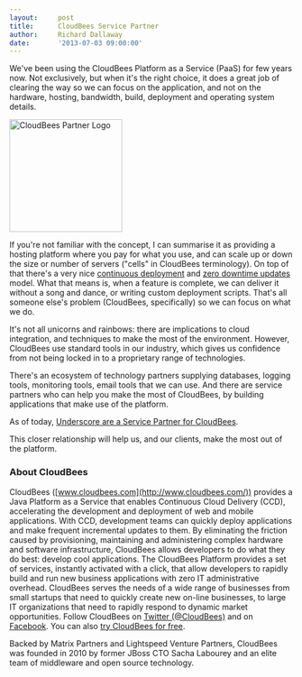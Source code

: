 ```yaml
---
layout:     post
title:      CloudBees Service Partner
author:     Richard Dallaway
date:       '2013-07-03 09:00:00'
---
```


We've been using the CloudBees Platform as a Service (PaaS) for few years now.  Not exclusively, but when it's the right choice, it does a great job of clearing the way so we can focus on the application, and not on the hardware, hosting, bandwidth, build, deployment and operating system details.

<!-- break -->

<img src="/images/blog/CBE-ServicesPartner-Color.png"
     alt="CloudBees Partner Logo"
     width=200>

If you're not familiar with the concept, I can summarise it as providing a hosting platform where you pay for what you use, and can scale up or down the size or number of servers ("cells" in CloudBees terminology). On top of that there's a very nice [continuous deployment](http://www.cloudbees.com/platform/continuous-cloud-delivery.cb) and [zero downtime updates](http://wiki.cloudbees.com/bin/view/RUN/Zero+downtime+app+updates) model. What that means is, when a feature is complete, we can deliver it without a song and dance, or writing custom deployment scripts. That's all someone else's problem (CloudBees, specifically) so we can focus on what we do.

It's not all unicorns and rainbows: there are implications to cloud integration, and techniques to make the most of the environment. However, CloudBees use standard tools in our industry, which gives us confidence from not being locked in to a proprietary range of technologies.

There's an ecosystem of technology partners supplying databases, logging tools, monitoring tools, email tools that we can use. And there are service partners who can help you make the most of CloudBees, by building applications that make use of the platform.

As of today, [Underscore are a Service Partner for CloudBees](http://www.cloudbees.com/platform/ecosystem/services-partners.cb#underscore).

This closer relationship will help us, and our clients, make the most out of the platform.

### About CloudBees

CloudBees ([www.cloudbees.com](http://www.cloudbees.com/)) provides a Java Platform as a Service that enables Continuous Cloud Delivery (CCD), accelerating the development and deployment of web and mobile applications. With CCD, development teams can quickly deploy applications and make frequent incremental updates to them. By eliminating the friction caused by provisioning, maintaining and administering complex hardware and software infrastructure, CloudBees allows developers to do what they do best: develop cool applications. The CloudBees Platform provides a set of services, instantly activated with a click, that allow developers to rapidly build and run new business applications with zero IT administrative overhead. CloudBees serves the needs of a wide range of businesses from small startups that need to quickly create new on-line businesses, to large IT organizations that need to rapidly respond to dynamic market opportunities. Follow CloudBees on [Twitter (@CloudBees)](https://www.twitter.com/CloudBees) and on [Facebook](http://www.facebook.com/CloudBees). You can also [try CloudBees for free](http://www.cloudbees.com/signup).

Backed by Matrix Partners and Lightspeed Venture Partners, CloudBees was founded in 2010 by former JBoss CTO Sacha Labourey and an elite team of middleware and open source technology.
